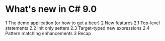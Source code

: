 ﻿# What's new in C# 9.0

1 The demo application (or how to get a beer)
2 New features
  2.1 Top-level statements
  2.2 Init only setters
  2.3 Target-typed new expressions
  2.4 Pattern matching enhancements
3 Recap
